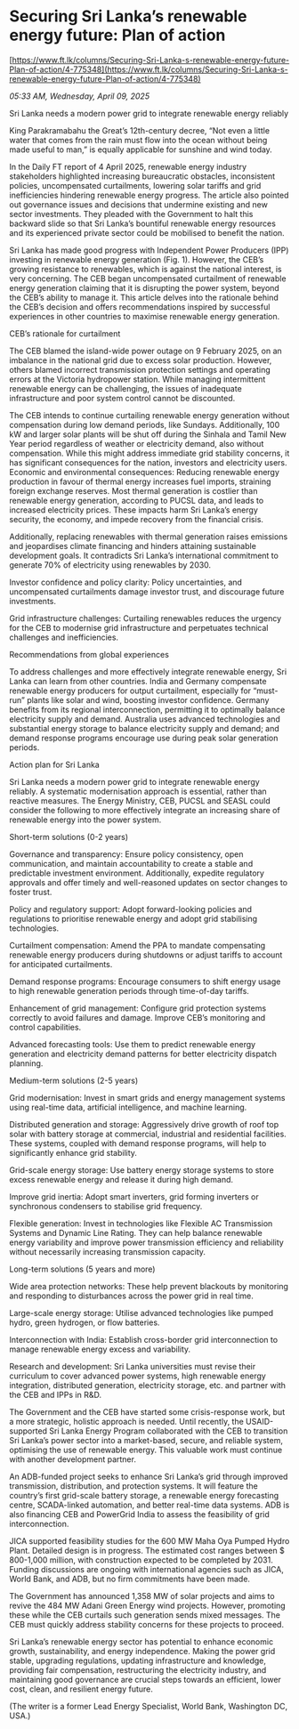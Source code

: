 # Securing Sri Lanka’s renewable energy future: Plan of action

[https://www.ft.lk/columns/Securing-Sri-Lanka-s-renewable-energy-future-Plan-of-action/4-775348](https://www.ft.lk/columns/Securing-Sri-Lanka-s-renewable-energy-future-Plan-of-action/4-775348)

*05:33 AM, Wednesday, April 09, 2025*

Sri Lanka needs a modern power grid to integrate renewable energy reliably

King Parakramabahu the Great’s 12th-century decree, “Not even a little water that comes from the rain must flow into the ocean without being made useful to man,” is equally applicable for sunshine and wind today.

In the Daily FT report of 4 April 2025, renewable energy industry stakeholders highlighted increasing bureaucratic obstacles, inconsistent policies, uncompensated curtailments, lowering solar tariffs and grid inefficiencies hindering renewable energy progress. The article also pointed out governance issues and decisions that undermine existing and new sector investments. They pleaded with the Government to halt this backward slide so that Sri Lanka’s bountiful renewable energy resources and its experienced private sector could be mobilised to benefit the nation.

Sri Lanka has made good progress with Independent Power Producers (IPP) investing in renewable energy generation (Fig. 1). However, the CEB’s growing resistance to renewables, which is against the national interest, is very concerning. The CEB began uncompensated curtailment of renewable energy generation claiming that it is disrupting the power system, beyond the CEB’s ability to manage it. This article delves into the rationale behind the CEB’s decision and offers recommendations inspired by successful experiences in other countries to maximise renewable energy generation.

CEB’s rationale for curtailment

The CEB blamed the island-wide power outage on 9 February 2025, on an imbalance in the national grid due to excess solar production. However, others blamed incorrect transmission protection settings and operating errors at the Victoria hydropower station. While managing intermittent renewable energy can be challenging, the issues of inadequate infrastructure and poor system control cannot be discounted.

The CEB intends to continue curtailing renewable energy generation without compensation during low demand periods, like Sundays. Additionally, 100 kW and larger solar plants will be shut off during the Sinhala and Tamil New Year period regardless of weather or electricity demand, also without compensation. While this might address immediate grid stability concerns, it has significant consequences for the nation, investors and electricity users.  Economic and environmental consequences: Reducing renewable energy production in favour of thermal energy increases fuel imports, straining foreign exchange reserves. Most thermal generation is costlier than renewable energy generation, according to PUCSL data, and leads to increased electricity prices. These impacts harm Sri Lanka’s energy security, the economy, and impede recovery from the financial crisis.

Additionally, replacing renewables with thermal generation raises emissions and jeopardises climate financing and hinders attaining sustainable development goals. It contradicts Sri Lanka’s international commitment to generate 70% of electricity using renewables by 2030.

Investor confidence and policy clarity: Policy uncertainties, and uncompensated curtailments damage investor trust, and discourage future investments.

Grid infrastructure challenges: Curtailing renewables reduces the urgency for the CEB to modernise grid infrastructure and perpetuates technical challenges and inefficiencies.

Recommendations from global experiences

To address challenges and more effectively integrate renewable energy, Sri Lanka can learn from other countries. India and Germany compensate renewable energy producers for output curtailment, especially for “must-run” plants like solar and wind, boosting investor confidence. Germany benefits from its regional interconnection, permitting it to optimally balance electricity supply and demand. Australia uses advanced technologies and substantial energy storage to balance electricity supply and demand; and demand response programs encourage use during peak solar generation periods.

Action plan for Sri Lanka

Sri Lanka needs a modern power grid to integrate renewable energy reliably. A systematic modernisation approach is essential, rather than reactive measures. The Energy Ministry, CEB, PUCSL and SEASL could consider the following to more effectively integrate an increasing share of renewable energy into the power system.

Short-term solutions (0-2 years)

Governance and transparency: Ensure policy consistency, open communication, and maintain accountability to create a stable and predictable investment environment. Additionally, expedite regulatory approvals and offer timely and well-reasoned updates on sector changes to foster trust.

Policy and regulatory support: Adopt forward-looking policies and regulations to prioritise renewable energy and adopt grid stabilising technologies.

Curtailment compensation: Amend the PPA to mandate compensating renewable energy producers during shutdowns or adjust tariffs to account for anticipated curtailments.

Demand response programs: Encourage consumers to shift energy usage to high renewable generation periods through time-of-day tariffs.

Enhancement of grid management: Configure grid protection systems correctly to avoid failures and damage. Improve CEB’s monitoring and control capabilities.

Advanced forecasting tools: Use them to predict renewable energy generation and electricity demand patterns for better electricity dispatch planning.

Medium-term solutions (2-5 years)

Grid modernisation: Invest in smart grids and energy management systems using real-time data, artificial intelligence, and machine learning.

Distributed generation and storage: Aggressively drive growth of roof top solar with battery storage at commercial, industrial and residential facilities. These systems, coupled with demand response programs, will help to significantly enhance grid stability.

Grid-scale energy storage: Use battery energy storage systems to store excess renewable energy and release it during high demand.

Improve grid inertia: Adopt smart inverters, grid forming inverters or synchronous condensers to stabilise grid frequency.

Flexible generation: Invest in technologies like Flexible AC Transmission Systems and Dynamic Line Rating. They can help balance renewable energy variability and improve power transmission efficiency and reliability without necessarily increasing transmission capacity.

Long-term solutions (5 years and more)

Wide area protection networks: These help prevent blackouts by monitoring and responding to disturbances across the power grid in real time.

Large-scale energy storage: Utilise advanced technologies like pumped hydro, green hydrogen, or flow batteries.

Interconnection with India: Establish cross-border grid interconnection to manage renewable energy excess and variability.

Research and development: Sri Lanka universities must revise their curriculum to cover advanced power systems, high renewable energy integration, distributed generation, electricity storage, etc. and partner with the CEB and IPPs in R&D.

The Government and the CEB have started some crisis-response work, but a more strategic, holistic approach is needed. Until recently, the USAID-supported Sri Lanka Energy Program collaborated with the CEB to transition Sri Lanka’s power sector into a market-based, secure, and reliable system, optimising the use of renewable energy. This valuable work must continue with another development partner.

An ADB-funded project seeks to enhance Sri Lanka’s grid through improved transmission, distribution, and protection systems. It will feature the country’s first grid-scale battery storage, a renewable energy forecasting centre, SCADA-linked automation, and better real-time data systems. ADB is also financing CEB and PowerGrid India to assess the feasibility of grid interconnection.

JICA supported feasibility studies for the 600 MW Maha Oya Pumped Hydro Plant. Detailed design is in progress. The estimated cost ranges between $ 800-1,000 million, with construction expected to be completed by 2031. Funding discussions are ongoing with international agencies such as JICA, World Bank, and ADB, but no firm commitments have been made.

The Government has announced 1,358 MW of solar projects and aims to revive the 484 MW Adani Green Energy wind projects. However, promoting these while the CEB curtails such generation sends mixed messages. The CEB must quickly address stability concerns for these projects to proceed.

Sri Lanka’s renewable energy sector has potential to enhance economic growth, sustainability, and energy independence. Making the power grid stable, upgrading regulations, updating infrastructure and knowledge, providing fair compensation, restructuring the electricity industry, and maintaining good governance are crucial steps towards an efficient, lower cost, clean, and resilient energy future.

(The writer is a former Lead Energy Specialist, World Bank, Washington DC, USA.)

